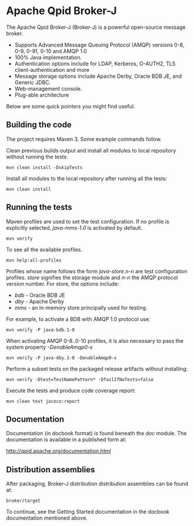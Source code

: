 # Apache Qpid Broker-J

The Apache Qpid Broker-J (Broker-J) is a powerful open-source message broker.

* Supports Advanced Message Queuing Protocol (AMQP) versions 0-8, 0-9, 0-91, 0-10 and AMQP 1.0
* 100% Java implementation.
* Authentication options include for LDAP, Kerberos, O-AUTH2, TLS client-authentication and more
* Message storage options include Apache Derby, Oracle BDB JE, and Generic JDBC.
* Web-management console.
* Plug-able architecture

Below are some quick pointers you might find useful.

## Building the code

The project requires Maven 3. Some example commands follow.

Clean previous builds output and install all modules to local repository without running the tests:

    mvn clean install -DskipTests

Install all modules to the local repository after running all the tests:

    mvn clean install

## Running the tests

Maven profiles are used to set the test configuration.  If no profile is explicitly selected, *java-mms-1.0* is activated
by default.

    mvn verify

To see all the available profiles.

    mvn help:all-profiles

Profiles whose name follows the form *java-store.n-n* are test configuration profiles.  *store* signifies the storage
module and *n-n* the AMQP protocol version number. For store, the options include:

* *bdb* - Oracle BDB JE
* *dby* - Apache Derby
* *mms* - an in-memory store principally used for testing.

For example, to activate a BDB with AMQP 1.0 protocol use:

    mvn verify -P java-bdb.1-0

When activating AMQP 0-8..0-10 profiles, it is also necessary to pass the system property *-DenableAmqp0-x*

    mvn verify -P java-dby.1-0 -DenableAmqp0-x

Perform a subset tests on the packaged release artifacts without installing:

    mvn verify -Dtest=TestNamePattern* -DfailIfNoTests=false

Execute the tests and produce code coverage report:

    mvn clean test jacoco:report

## Documentation

Documentation (in docbook format) is found beneath the *doc* module.   The documentation is available in a published
form at:

http://qpid.apache.org/documentation.html


## Distribution assemblies

After packaging, Broker-J distribution distribution assemblies can be found at:

    broker/target

To continue, see the Getting Started documentation in the docbook documentation mentioned above.
